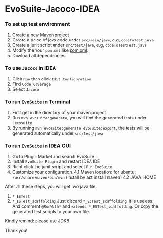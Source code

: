 # EvoSuite-Jacoco-IDEA

### To set up test environment
1. Create a new Maven project
2. Create a peice of java code under `src/main/java`, e.g, `codeToTest.java`
3. Create a junit script under `src/test/java`, e.g, `codeToTestTest.java`
4. Modify the your `pom.xml` like [pom.xml](https://github.com/Krystal97/EvoSuite-IDEA/blob/master/ideaj.example/pom.xml).
5. Dowload all dependencies

### To use `Jacoco` in IDEA
1. Click `Run` then click `Edit Configuration`
2. Find `Code Coverage`
3. Select `Jacoco`

### To run `EvoSuite` in Terminal
1. First get in the directory of your maven project
2. Run `mvn evosuite:generate`, you will find the generated tests under `.evosuite`
3. By running `mvn evosuite:generate evosuite:export`, the tests will be generated automatically under `src/test/java`

### To run `EvoSuite` in IDEA GUI
1. Go to Plugin Market and search EvoSuite
2. Install `EvoSuite Plugin` and restart IDEA IDE
3. Right click the junit script and select `Run EvoSuite`
4. Customize your configuration.
4.1 Maven location: for ubuntu: `/usr/share/maven/bin/mvn` (install by apt install maven)
4.2 JAVA_HOME

After all these steps, you will get two java file
1. `*_ESTest`
2. `*_ESTest_scaffolding`
Just discard `*_ESTest_scaffolding`, it is useless.
And comment `@RunWith*` and `extends *_ESTest_scaffolding`.
Or copy the generated test scripts to your own file.

Kindly remind: please use JDK8

Thank you!
